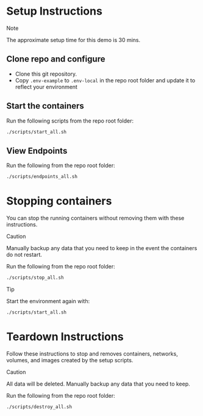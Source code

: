 # Setup Instructions

> [!NOTE]
> The approximate setup time for this demo is 30 mins.

## Clone repo and configure

- Clone this git repository.
- Copy `.env-example` to `.env-local` in the repo root folder and update it to reflect your environment

## Start the containers

Run the following scripts from the repo root folder:

```bash
./scripts/start_all.sh
```

## View Endpoints

Run the following from the repo root folder:

```bash
./scripts/endpoints_all.sh
```

# Stopping containers

You can stop the running containers without removing them with these instructions.

> [!CAUTION]
> Manually backup any data that you need to keep in the event the containers do not restart.

Run the following from the repo root folder:

```bash
./scripts/stop_all.sh
```

> [!TIP]
> Start the environment again with:
> ```bash
> ./scripts/start_all.sh
> ```


# Teardown Instructions

Follow these instructions to stop and removes containers, networks, volumes, and images created by the setup scripts.

> [!CAUTION]
> All data will be deleted. Manually backup any data that you need to keep.

Run the following from the repo root folder:

```bash
./scripts/destroy_all.sh
```


